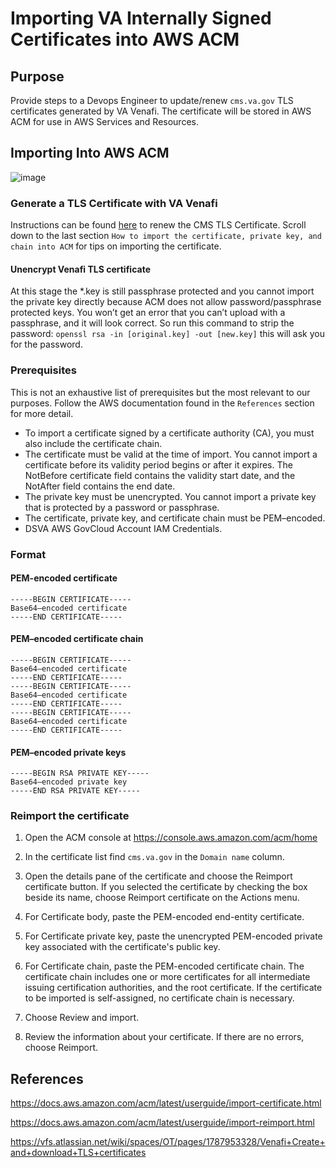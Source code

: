# Importing VA Internally Signed Certificates into AWS ACM

## Purpose

Provide steps to a Devops Engineer to update/renew `cms.va.gov` TLS certificates generated by VA Venafi. The certificate will be stored in AWS ACM for use in AWS Services and Resources. 

## Importing Into AWS ACM

![image](https://github.com/department-of-veterans-affairs/va.gov-cms/assets/39352093/de57b15c-d40c-4934-9341-17c50dede936)

### Generate a TLS Certificate with VA Venafi
Instructions can be found [here](https://vfs.atlassian.net/wiki/spaces/OT/pages/1787953328/Venafi+Create+and+download+TLS+certificates) to renew the CMS TLS Certificate. Scroll down to the last section `How to import the certificate, private key, and chain into ACM` for tips on importing the certificate.

#### Unencrypt Venafi TLS certificate

At this stage the *.key is still passphrase protected and you cannot import the private key directly because ACM does not allow password/passphrase protected keys. You won’t get an error that you can’t upload with a passphrase, and it will look correct. So run this command to strip the password: `openssl rsa -in [original.key] -out [new.key]` this will ask you for the password.


### Prerequisites
This is not an exhaustive list of prerequisites but the most relevant to our purposes. Follow the AWS documentation found in the `References` section for more detail.
* To import a certificate signed by a certificate authority (CA), you must also include the certificate chain.
* The certificate must be valid at the time of import. You cannot import a certificate before its validity period begins or after it expires. The NotBefore certificate field contains the validity start date, and the NotAfter field contains the end date.
* The private key must be unencrypted. You cannot import a private key that is protected by a password or passphrase.
* The certificate, private key, and certificate chain must be PEM–encoded.
* DSVA AWS GovCloud Account IAM Credentials.

### Format

#### PEM-encoded certificate
```
-----BEGIN CERTIFICATE-----
Base64–encoded certificate
-----END CERTIFICATE-----
```
#### PEM–encoded certificate chain
```
-----BEGIN CERTIFICATE-----
Base64–encoded certificate
-----END CERTIFICATE-----
-----BEGIN CERTIFICATE-----
Base64–encoded certificate
-----END CERTIFICATE-----
-----BEGIN CERTIFICATE-----
Base64–encoded certificate
-----END CERTIFICATE-----
```
#### PEM–encoded private keys
```
-----BEGIN RSA PRIVATE KEY-----
Base64–encoded private key
-----END RSA PRIVATE KEY-----
```

### Reimport the certificate

1. Open the ACM console at https://console.aws.amazon.com/acm/home

1. In the certificate list find `cms.va.gov` in the `Domain name` column.

1. Open the details pane of the certificate and choose the Reimport certificate button. If you selected the certificate by checking the box beside its name, choose Reimport certificate on the Actions menu.

1. For Certificate body, paste the PEM-encoded end-entity certificate.

1. For Certificate private key, paste the unencrypted PEM-encoded private key associated with the certificate's public key.

1. For Certificate chain, paste the PEM-encoded certificate chain. The certificate chain includes one or more certificates for all intermediate issuing certification authorities, and the root certificate. If the certificate to be imported is self-assigned, no certificate chain is necessary.

1. Choose Review and import.

1. Review the information about your certificate. If there are no errors, choose Reimport.

## References
https://docs.aws.amazon.com/acm/latest/userguide/import-certificate.html

https://docs.aws.amazon.com/acm/latest/userguide/import-reimport.html

https://vfs.atlassian.net/wiki/spaces/OT/pages/1787953328/Venafi+Create+and+download+TLS+certificates
